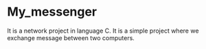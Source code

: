 # My_messenger
It is a network project in language C. It is a simple project where we exchange message between two computers.
